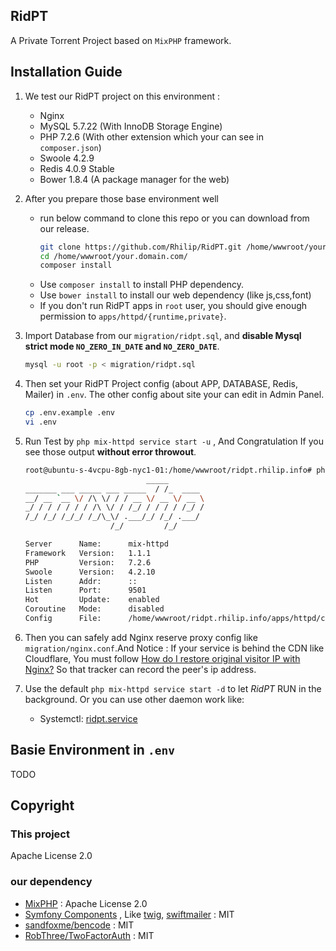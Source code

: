 ## RidPT

A Private Torrent Project based on `MixPHP` framework.

## Installation Guide

1. We test our RidPT project on this environment :

    - Nginx
    - MySQL 5.7.22 (With InnoDB Storage Engine)
    - PHP 7.2.6 (With other extension which your can see in `composer.json`)
    - Swoole 4.2.9
    - Redis 4.0.9 Stable
    - Bower 1.8.4 (A package manager for the web)
 
2. After you prepare those base environment well

    - run below command to clone this repo or you can download from our release.
         ```bash
        git clone https://github.com/Rhilip/RidPT.git /home/wwwroot/your.domain.com
        cd /home/wwwroot/your.domain.com/
        composer install
        ```
    - Use `composer install` to install PHP dependency.
    - Use `bower install` to install our web dependency (like js,css,font)
    - If you don't run RidPT apps in `root` user, you should give enough permission to `apps/httpd/{runtime,private}`.

3. Import Database from our `migration/ridpt.sql`, and **disable Mysql strict mode `NO_ZERO_IN_DATE` and `NO_ZERO_DATE`**.

    ```bash
    mysql -u root -p < migration/ridpt.sql
    ```
 
4. Then set your RidPT Project config (about APP, DATABASE, Redis, Mailer) in `.env`. The other config about site your can 
edit in Admin Panel.

    ```bash
    cp .env.example .env
    vi .env
    ```

5. Run Test by `php mix-httpd service start -u` , And Congratulation If you see those output **without error throwout**.

    ```bash
    root@ubuntu-s-4vcpu-8gb-nyc1-01:/home/wwwroot/ridpt.rhilip.info# php bin/mix-httpd service start -u
                               _____
    _______ ___ _____ ___ _____  / /_  ____
    __/ __ `__ \/ /\ \/ / / __ \/ __ \/ __ \
    _/ / / / / / / /\ \/ / /_/ / / / / /_/ /
    /_/ /_/ /_/_/ /_/\_\/ .___/_/ /_/ .___/
                       /_/         /_/
    
    Server      Name:      mix-httpd
    Framework   Version:   1.1.1
    PHP         Version:   7.2.6
    Swoole      Version:   4.2.10
    Listen      Addr:      ::
    Listen      Port:      9501
    Hot         Update:    enabled
    Coroutine   Mode:      disabled
    Config      File:      /home/wwwroot/ridpt.rhilip.info/apps/httpd/config/http_permanent.php
    ```

6. Then you can safely add Nginx reserve proxy config like `migration/nginx.conf`.And Notice : 
If your service is behind the CDN like Cloudflare, You must follow [How do I restore original visitor IP with Nginx?](https://support.cloudflare.com/hc/en-us/articles/200170706-How-do-I-restore-original-visitor-IP-with-Nginx)
So that tracker can record the peer's ip address.

7. Use the default `php mix-httpd service start -d` to let *RidPT* RUN in the background. Or you can use other daemon work like:
    - Systemctl: [ridpt.service](migration/ridpt.service)

## Basie Environment in `.env`

TODO

## Copyright

### This project

Apache License 2.0

### our dependency

 - [MixPHP](https://github.com/mix-php/mix-framework) : Apache License 2.0
 - [Symfony Components](https://symfony.com/) , Like [twig](https://twig.symfony.com), [swiftmailer](https://swiftmailer.symfony.com) : MIT
 - [sandfoxme/bencode](https://github.com/sandfoxme/bencode) : MIT
 - [RobThree/TwoFactorAuth](https://github.com/RobThree/TwoFactorAuth) : MIT

